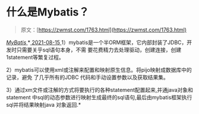 <!--yml
category: 未分类
date: 0001-01-01 00:00:00
-->

# 什么是Mybatis？

> 原文：[https://zwmst.com/1763.html](https://zwmst.com/1763.html)

   [ *MyBatis* ](https://zwmst.com/mybatis)*[ <time datetime="2021-08-15T16:26:42+08:00"> 2021-08-15 </time> ](https://zwmst.com/1763.html)  1）mybatis是一个半ORM框架，它内部封装了JDBC，开发时只需要关乎sql语句本身，不需 要花费精力去处理驱动，创建连接，创建1statement等繁复过程。

2）mybatis可以使用xml或注解来配置和映射原生信息。将pijo映射成数据库中的记录，避免 了几乎所有的JDBC 代码和手动设置参数以及获取结果集。

3）通过xm文件或注解的方式将要执行的各种statement配置起来,并通java对象和statement 中sql的动态参数进行映射生成最终的sql语句,最后由mybatis框架执行sql并将结果映射java 对象返回.*